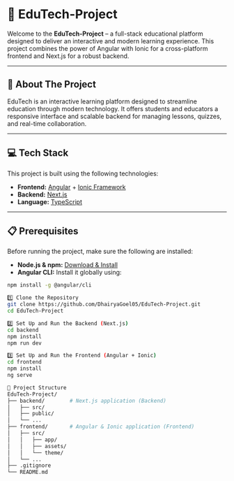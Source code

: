# 🚀 EduTech-Project

Welcome to the **EduTech-Project** – a full-stack educational platform designed to deliver an interactive and modern learning experience. This project combines the power of Angular with Ionic for a cross-platform frontend and Next.js for a robust backend.

---

## 📖 About The Project

EduTech is an interactive learning platform designed to streamline education through modern technology. It offers students and educators a responsive interface and scalable backend for managing lessons, quizzes, and real-time collaboration.

---

## 💻 Tech Stack

This project is built using the following technologies:

- **Frontend:** [Angular](https://angular.io/) + [Ionic Framework](https://ionicframework.com/)
- **Backend:** [Next.js](https://nextjs.org/)
- **Language:** [TypeScript](https://www.typescriptlang.org/)

---

## 📋 Prerequisites

Before running the project, make sure the following are installed:

- **Node.js & npm:** [Download & Install](https://nodejs.org/en/download/)
- **Angular CLI:** Install it globally using:

```sh
npm install -g @angular/cli

1️⃣ Clone the Repository
git clone https://github.com/DhairyaGoel05/EduTech-Project.git
cd EduTech-Project

2️⃣ Set Up and Run the Backend (Next.js)
cd backend
npm install
npm run dev

3️⃣ Set Up and Run the Frontend (Angular + Ionic)
cd frontend
npm install
ng serve

📁 Project Structure
EduTech-Project/
├── backend/        # Next.js application (Backend)
│   ├── src/
│   ├── public/
│   └── ...
├── frontend/       # Angular & Ionic application (Frontend)
│   ├── src/
│   │   ├── app/
│   │   ├── assets/
│   │   └── theme/
│   └── ...
├── .gitignore
└── README.md
